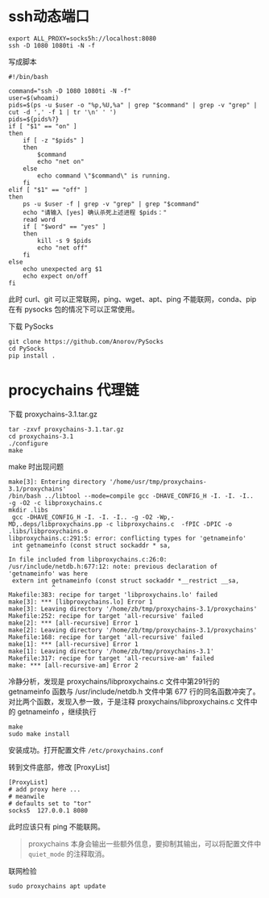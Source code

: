 # ssh动态端口

```shell
export ALL_PROXY=socks5h://localhost:8080
ssh -D 1080 1080ti -N -f
```

写成脚本

```shell
#!/bin/bash

command="ssh -D 1080 1080ti -N -f"
user=$(whoami)
pids=$(ps -u $user -o "%p,%U,%a" | grep "$command" | grep -v "grep" | cut -d ',' -f 1 | tr '\n' ' ')
pids=${pids%?}
if [ "$1" == "on" ]
then
    if [ -z "$pids" ]
    then
        $command
        echo "net on"
    else
        echo command \"$command\" is running.
    fi
elif [ "$1" == "off" ]
then
    ps -u $user -f | grep -v "grep" | grep "$command"
    echo "请输入 [yes] 确认杀死上述进程 $pids："
    read word
    if [ "$word" == "yes" ]
    then
        kill -s 9 $pids
        echo "net off"
    fi
else
    echo unexpected arg $1
    echo expect on/off
fi
```

此时 curl、git 可以正常联网，ping、wget、apt、ping 不能联网，conda、pip 在有 pysocks 包的情况下可以正常使用。

下载 PySocks

```shell
git clone https://github.com/Anorov/PySocks
cd PySocks
pip install .
```



# procychains 代理链

下载 proxychains-3.1.tar.gz

```shell
tar -zxvf proxychains-3.1.tar.gz
cd proxychains-3.1
./configure
make
```

make 时出现问题

```
make[3]: Entering directory '/home/usr/tmp/proxychains-3.1/proxychains'
/bin/bash ../libtool --mode=compile gcc -DHAVE_CONFIG_H -I. -I. -I..     -g -O2 -c libproxychains.c
mkdir .libs
 gcc -DHAVE_CONFIG_H -I. -I. -I.. -g -O2 -Wp,-MD,.deps/libproxychains.pp -c libproxychains.c  -fPIC -DPIC -o .libs/libproxychains.o
libproxychains.c:291:5: error: conflicting types for 'getnameinfo'
 int getnameinfo (const struct sockaddr * sa,
     ^
In file included from libproxychains.c:26:0:
/usr/include/netdb.h:677:12: note: previous declaration of 'getnameinfo' was here
 extern int getnameinfo (const struct sockaddr *__restrict __sa,
            ^
Makefile:383: recipe for target 'libproxychains.lo' failed
make[3]: *** [libproxychains.lo] Error 1
make[3]: Leaving directory '/home/zb/tmp/proxychains-3.1/proxychains'
Makefile:252: recipe for target 'all-recursive' failed
make[2]: *** [all-recursive] Error 1
make[2]: Leaving directory '/home/zb/tmp/proxychains-3.1/proxychains'
Makefile:168: recipe for target 'all-recursive' failed
make[1]: *** [all-recursive] Error 1
make[1]: Leaving directory '/home/zb/tmp/proxychains-3.1'
Makefile:317: recipe for target 'all-recursive-am' failed
make: *** [all-recursive-am] Error 2
```

冷静分析，发现是 proxychains/libproxychains.c 文件中第291行的 getnameinfo 函数与  /usr/include/netdb.h 文件中第 677 行的同名函数冲突了。对比两个函数，发现入参一致，于是注释 proxychains/libproxychains.c 文件中的 getnameinfo ，继续执行

```
make
sudo make install
```

安装成功。打开配置文件 `/etc/proxychains.conf` 

转到文件底部，修改 [ProxyList]

```
[ProxyList]
# add proxy here ...
# meanwile
# defaults set to "tor"
socks5  127.0.0.1 8080
```

此时应该只有 ping 不能联网。

> proxychains 本身会输出一些额外信息，要抑制其输出，可以将配置文件中 `quiet_mode` 的注释取消。

联网检验

```
sudo proxychains apt update
```

